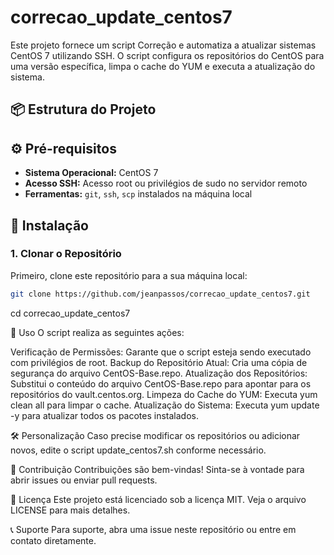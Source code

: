 # correcao_update_centos7


Este projeto fornece um script Correção e automatiza a atualizar sistemas CentOS 7 utilizando SSH. O script configura os repositórios do CentOS para uma versão específica, limpa o cache do YUM e executa a atualização do sistema.

## 📦 Estrutura do Projeto


## ⚙️ Pré-requisitos

- **Sistema Operacional:** CentOS 7
- **Acesso SSH:** Acesso root ou privilégios de sudo no servidor remoto
- **Ferramentas:** `git`, `ssh`, `scp` instalados na máquina local

## 🚀 Instalação

### 1. Clonar o Repositório

Primeiro, clone este repositório para a sua máquina local:

```bash
git clone https://github.com/jeanpassos/correcao_update_centos7.git
```
cd correcao_update_centos7

📄 Uso
O script realiza as seguintes ações:

Verificação de Permissões: Garante que o script esteja sendo executado com privilégios de root.
Backup do Repositório Atual: Cria uma cópia de segurança do arquivo CentOS-Base.repo.
Atualização dos Repositórios: Substitui o conteúdo do arquivo CentOS-Base.repo para apontar para os repositórios do vault.centos.org.
Limpeza do Cache do YUM: Executa yum clean all para limpar o cache.
Atualização do Sistema: Executa yum update -y para atualizar todos os pacotes instalados.

🛠️ Personalização
Caso precise modificar os repositórios ou adicionar novos, edite o script update_centos7.sh conforme necessário.

📝 Contribuição
Contribuições são bem-vindas! Sinta-se à vontade para abrir issues ou enviar pull requests.

📄 Licença
Este projeto está licenciado sob a licença MIT. Veja o arquivo LICENSE para mais detalhes.

📞 Suporte
Para suporte, abra uma issue neste repositório ou entre em contato diretamente.


